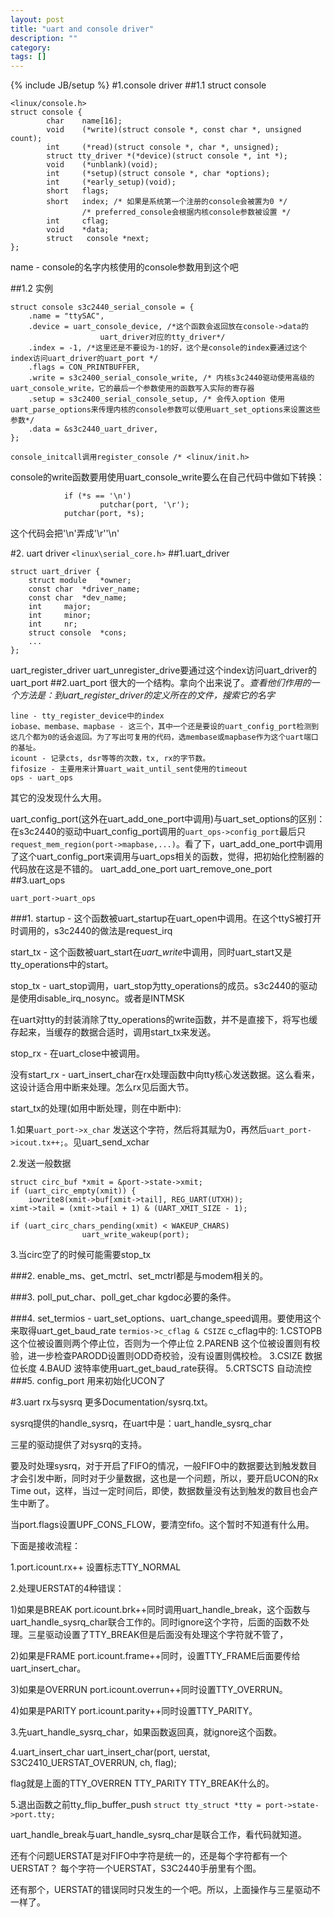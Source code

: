 ```yaml
---
layout: post
title: "uart and console driver"
description: ""
category: 
tags: []
---
```

{% include JB/setup %}
#1.console driver
##1.1 struct console

    <linux/console.h>
    struct console {
            char    name[16];
            void    (*write)(struct console *, const char *, unsigned count);
            int     (*read)(struct console *, char *, unsigned);
            struct tty_driver *(*device)(struct console *, int *);
            void    (*unblank)(void);
            int     (*setup)(struct console *, char *options);
            int     (*early_setup)(void);
            short   flags;
            short   index; /* 如果是系统第一个注册的console会被置为0 */
	    			/* preferred_console会根据内核console参数被设置 */
            int     cflag;
            void    *data;
            struct   console *next;
    };
name - console的名字内核使用的console参数用到这个吧

##1.2 实例

    struct console s3c2440_serial_console = {
    	.name = "ttySAC",
    	.device = uart_console_device, /*这个函数会返回放在console->data的
    					uart_driver对应的tty_driver*/
    	.index = -1, /*这里还是不要设为-1的好，这个是console的index要通过这个index访问uart_driver的uart_port */
    	.flags = CON_PRINTBUFFER,
    	.write = s3c2400_serial_console_write, /* 内核s3c2440驱动使用高级的uart_console_write，它的最后一个参数使用的函数写入实际的寄存器
    	.setup = s3c2400_serial_console_setup, /* 会传入option 使用uart_parse_options来传理内核的console参数可以使用uart_set_options来设置这些参数*/
    	.data = &s3c2440_uart_driver,
    };

    console_initcall调用register_console /* <linux/init.h>

console的write函数要用使用uart_console_write要么在自己代码中做如下转换：

                if (*s == '\n')
                        putchar(port, '\r');
                putchar(port, *s);

这个代码会把'\n'弄成'\r''\n'

#2. uart driver
`<linux\serial_core.h>`
##1.uart_driver

    struct uart_driver {
        struct module	*owner;
        const char	*driver_name;
        const char	*dev_name;
        int		major;
        int		minor;
        int		nr;
        struct console	*cons;
        ...
    };


uart_register_driver uart_unregister_drive要通过这个index访问uart_driver的uart_port
##2.uart_port
很大的一个结构。拿向个出来说了。*查看他们作用的一个方法是：到uart_register_driver的定义所在的文件，搜索它的名字*

    line - tty_register_device中的index
    iobase、membase、mapbase - 这三个，其中一个还是要设的uart_config_port检测到这几个都为0的话会返回。为了写出可复用的代码，选membase或mapbase作为这个uart端口的基址。
    icount - 记录cts, dsr等等的次数，tx, rx的字节数。
    fifosize - 主要用来计算uart_wait_until_sent使用的timeout
    ops - uart_ops

其它的没发现什么大用。

uart_config_port(这外在uart_add_one_port中调用)与uart_set_options的区别：
在s3c2440的驱动中uart_config_port调用的`uart_ops->config_port`最后只`request_mem_region(port->mapbase,...)`。看了下，uart_add_one_port中调用了这个uart_config_port来调用与uart_ops相关的函数，觉得，把初始化控制器的代码放在这是不错的。
uart_add_one_port uart_remove_one_port
##3.uart_ops

`uart_port->uart_ops`

###1.
startup - 这个函数被uart_startup在uart_open中调用。在这个ttyS被打开时调用的，s3c2440的做法是request_irq

start_tx - 这个函数被uart_start在*uart_write*中调用，同时uart_start又是tty_operations中的start。

stop_tx - uart_stop调用，uart_stop为tty_operations的成员。s3c2440的驱动是使用disable_irq_nosync。或者是INTMSK 

在uart对tty的封装消除了tty_operations的write函数，并不是直接下，将写也缓存起来，当缓存的数据合适时，调用start_tx来发送。

stop_rx - 在uart_close中被调用。

没有start_rx - uart_insert_char在rx处理函数中向tty核心发送数据。这么看来，这设计适合用中断来处理。怎么rx见后面大节。

start_tx的处理(如用中断处理，则在中断中):

1.如果`uart_port->x_char`
发送这个字符，然后将其赋为0，再然后`uart_port->icout.tx++;`。见uart_send_xchar

2.发送一般数据

    struct circ_buf *xmit = &port->state->xmit;
    if (uart_circ_empty(xmit)) {
        iowrite8(xmit->buf[xmit->tail], REG_UART(UTXH));
	ximt->tail = (xmit->tail + 1) & (UART_XMIT_SIZE - 1);

    if (uart_circ_chars_pending(xmit) < WAKEUP_CHARS)
                    uart_write_wakeup(port);

3.当circ空了的时候可能需要stop_tx

###2.
enable_ms、get_mctrl、set_mctrl都是与modem相关的。

###3.
poll_put_char、poll_get_char kgdoc必要的条件。

###4.
set_termios - uart_set_options、uart_change_speed调用。要使用这个来取得uart_get_baud_rate
`termios->c_cflag & CSIZE`
c_cflag中的:
1.CSTOPB
这个位被设置则两个停止位，否则为一个停止位
2.PARENB
这个位被设置则有校验，进一步检查PARODD设置则ODD奇校验，没有设置则偶校检。
3.CSIZE
数据位长度
4.BAUD
波特率使用uart_get_baud_rate获得。
5.CRTSCTS
自动流控
###5. config_port
用来初始化UCON了

#3.uart rx与sysrq
更多Documentation/sysrq.txt。

sysrq提供的handle_sysrq，在uart中是：uart_handle_sysrq_char

三星的驱动提供了对sysrq的支持。

要及时处理sysrq，对于开启了FIFO的情况，一般FIFO中的数据要达到触发数目才会引发中断，同时对于少量数据，这也是一个问题，所以，要开启UCON的Rx Time out，这样，当过一定时间后，即使，数据数量没有达到触发的数目也会产生中断了。

当port.flags设置UPF_CONS_FLOW，要清空fifo。这个暂时不知道有什么用。

下面是接收流程：

1.port.icount.rx++ 设置标志TTY_NORMAL

2.处理UERSTAT的4种错误：

1)如果是BREAK port.icount.brk++同时调用uart_handle_break，这个函数与uart_handle_sysrq_char联合工作的。同时ignore这个字符，后面的函数不处理。三星驱动设置了TTY_BREAK但是后面没有处理这个字符就不管了，

2)如果是FRAME port.icount.frame++同时，设置TTY_FRAME后面要传给uart_insert_char。

3)如果是OVERRUN port.icount.overrun++同时设置TTY_OVERRUN。

4)如果是PARITY port.icount.parity++同时设置TTY_PARITY。

3.先uart_handle_sysrq_char，如果函数返回真，就ignore这个函数。

4.uart_insert_char uart_insert_char(port, uerstat, S3C2410_UERSTAT_OVERRUN, ch, flag);

flag就是上面的TTY_OVERREN TTY_PARITY TTY_BREAK什么的。

5.退出函数之前tty_flip_buffer_push `struct tty_struct *tty = port->state->port.tty;`

uart_handle_break与uart_handle_sysrq_char是联合工作，看代码就知道。

还有个问题UERSTAT是对FIFO中字符是统一的，还是每个字符都有一个UERSTAT？
每个字符一个UERSTAT，S3C2440手册里有个图。

还有那个，UERSTAT的错误同时只发生的一个吧。所以，上面操作与三星驱动不一样了。


